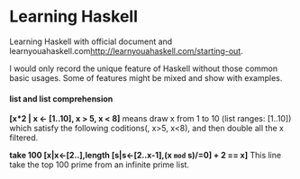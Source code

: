 # Learning Haskell

Learning Haskell with official document and learnyouahaskell.com<http://learnyouahaskell.com/starting-out>.  

I would only record the unique feature of Haskell without those common basic usages. Some of features might be mixed and show with examples.  

#### list and list comprehension

**[x*2 | x <- [1..10], x > 5, x < 8]** means draw x from 1 to 10 (list ranges: [1..10]) which satisfy the following coditions(, x>5, x<8), and then double all the x filtered.  

**take 100 [x|x<-[2..],length [s|s<-[2..x-1],(x `mod` s)/=0] + 2 == x]** This line take the top 100 prime from an infinite prime list.
